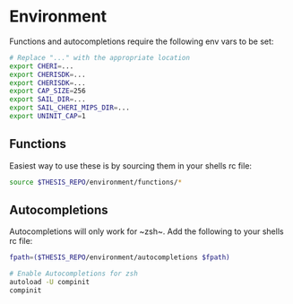 # Environment

Functions and autocompletions require the following env vars to be set:

```bash
# Replace "..." with the appropriate location
export CHERI=...
export CHERISDK=...
export CHERISDK=...
export CAP_SIZE=256
export SAIL_DIR=...
export SAIL_CHERI_MIPS_DIR=...
export UNINIT_CAP=1
```

## Functions

Easiest way to use these is by sourcing them in your shells rc file:

```bash
source $THESIS_REPO/environment/functions/*
```

## Autocompletions

Autocompletions will only work for ~zsh~. Add the following to your shells rc file:

```bash
fpath=($THESIS_REPO/environment/autocompletions $fpath)

# Enable Autocompletions for zsh
autoload -U compinit
compinit
```
